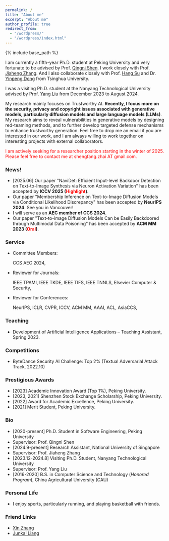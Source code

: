 ```yaml
---
permalink: /
title: "About me"
excerpt: "About me"
author_profile: true
redirect_from: 
  - "/wordpress/"
  - "/wordpress/index.html"
---
```


{% include base_path %}

 
I am currently a fifth-year Ph.D. student at Peking University and very fortunate to be advised by Prof. [Qingni Shen](https://ss.pku.edu.cn/teacherteam/teacherlist/1634-%E6%B2%88%E6%99%B4%E9%9C%93.html). 
 I work closely with Prof. [Jiaheng Zhang](https://zjhzjh123.github.io/).  And I also collaborate closely with Prof. [Hang Su](https://www.suhangss.me/) and Dr. [Yinpeng Dong](https://ml.cs.tsinghua.edu.cn/~yinpeng/) from Tsinghua University.
 
   I was a visiting Ph.D. student at the Nanyang Technological University advised by Prof. [Yang Liu](https://personal.ntu.edu.sg/yangliu/) from December 2023 to August 2024.

  My research mainly focuses on Trustworthy AI. **Recently, I focus more on the security, privacy and copyright issues associated with generative models, particularly diffusion models and large language models (LLMs)**. 
  My research aims to reveal vulnerabilities in generative models by designing red-teaming methods, and to further develop targeted defense mechanisms to enhance trustworthy generation.
  Feel free to drop me an email if you are interested in our work, and I am always willing to work together on interesting projects with external collaborators.


  <font color='red'>I am actively seeking for a researcher position starting in the winter of 2025. Please feel free to contact me at shengfang.zhai AT gmail.com.</font>


### News!
-  [2025.06] Our paper "NaviDet: Efficient Input-level Backdoor Detection on Text-to-Image Synthesis via Neuron Activation Variation" has been accepted by **ICCV 2025 (<font color='red'>Highlight</font>)**.
-  Our paper "Membership Inference on Text-to-Image Diffusion Models via Conditional Likelihood Discrepancy" has been accepted by **NeurIPS 2024**. See you in Vancouver! 
-  I will serve as an **AEC member of CCS 2024**.
-  Our paper "Text-to-image Diffusion Models Can be Easily Backdoored through Multimodal Data Poisoning" has been accepted by **ACM MM 2023 (<font color='red'>Oral</font>)**.



  
### Service
*    Committee Members:

     CCS AEC 2024,

*    Reviewer for Journals:
  
     IEEE TPAMI, IEEE TKDE, IEEE TIFS, IEEE TNNLS, Elsevier Computer & Security,

*    Reviewer for Conferences: 

     NeurIPS, ICLR, CVPR, ICCV, ACM MM, AAAI, ACL, AsiaCCS, 

### Teaching
*    Development of Artificial Intelligence Applications – Teaching Assistant, Spring 2023.


### Competitions
*    ByteDance Security AI Challenge: Top 2% (Textual Adversarial Attack Track, 2022.10)

### Prestigious Awards
*    [2023] Academic Innovation Award (Top 1%), Peking University. 
*    [2023, 2021]  Shenzhen Stock Exchange Scholarship, Peking University.
*    [2022]  Award for Academic Excellence, Peking University.
*    [2021]  Merit Student, Peking University.




### Bio
*    [2020-present] Ph.D. Student in Software Engineering, Peking University   
  *    Supervisor: Prof. Qingni Shen  
*    [2024.9-present] Research Assistant, National University of Singapore   
  *    Supervisor: Prof. Jiaheng Zhang  
*    [2023.12-2024.8] Visiting Ph.D. Student, Nanyang Technological University   
  *    Supervisor: Prof. Yang Liu  
*    [2016-2020] B.S. in Computer Science and Technology (_Honored Program_),  China Agricultural University (CAU)   


### Personal Life
*    I enjoy sports, particularly running, and playing basketball with friends.  

### Friend Links
* [Xin Zhang](https://zhangxin00.github.io/)
* [Junkai Liang](https://liang-junkai.github.io/)

